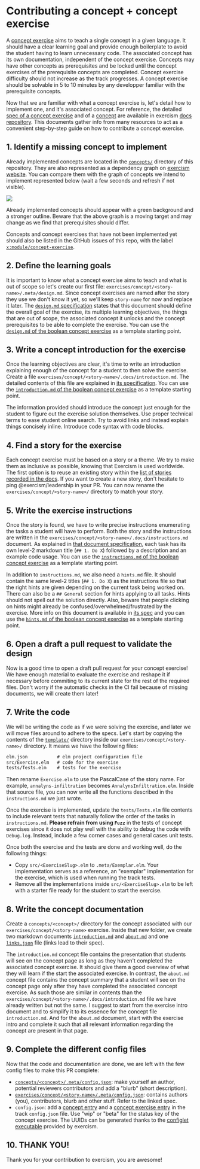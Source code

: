 # Contributing a concept + concept exercise

A [concept exercise][product-concept] aims to teach a single concept in a given language.
It should have a clear learning goal and provide enough boilerplate to avoid the student having to learn unnecessary code.
The associated concept has its own documentation, independent of the concept exercise.
Concepts may have other concepts as prerequisites and be locked until the concept exercises of the prerequisite concepts are completed.
Concept exercise difficulty should not increase as the track progresses.
A concept exercise should be solvable in 5 to 10 minutes by any developper familiar with the prerequisite concepts.

Now that we are familiar with what a concept exercise is, let's detail how to implement one, and it's associated concept.
For reference, the detailed [spec of a concept exercise][concept-exercise-spec] and of a [concept][concept-spec] are available in exercism [docs repository][docs-repo].
This documents gather info from many resources to act as a convenient step-by-step guide on how to contribute a concept exercise.

## 1. Identify a missing concept to implement

Already implemented concepts are located in the [`concepts/`](/concepts) directory of this repository.
They are also represented as a dependency graph on [exercism website][concepts-graph-exercism].
You can compare them with the graph of concepts we intend to implement represented below (wait a few seconds and refresh if not visible).

<img src="https://mermaid.ink/svg/eyJjb2RlIjoiZmxvd2NoYXJ0IFRCO1xuYmFzaWNzLTEgLS0-IGJhc2ljcy0yO1xuYmFzaWNzLTIgLS0-IGJvb2xlYW5zO1xuYmFzaWNzLTIgLS0-IGxpc3RzO1xuYmFzaWNzLTIgLS0-IHJlY29yZHM7XG5iYXNpY3MtMiAtLT4gY3VzdG9tLXR5cGVzO1xubGlzdHMgLS0-IHR1cGxlcztcbnJlY29yZHMgLS0-IG1heWJlO1xuXG5iYXNpY3MtMiAtLT4gbGV0O1xuXG5saXN0cyAtLT4gZ2VuZXJpY3M7XG5yZWNvcmRzIC0tPiBnZW5lcmljcztcbm1heWJlIC0tPiBnZW5lcmljcztcblxudHVwbGVzIC0tPiBjb21wYXJpc29uO1xubGlzdHMgLS0-IGNvbXBhcmlzb247XG5cbmNvbXBhcmlzb24gLS0-IHNldDtcblxuY29tcGFyaXNvbiAtLT4gZGljdDtcbm1heWJlIC0tPiBkaWN0O1xuXG5saXN0cyAtLT4gYXJyYXk7XG5tYXliZSAtLT4gYXJyYXk7XG5cbm1heWJlIC0tPiByZXN1bHQ7XG5jdXN0b20tdHlwZXMgLS0-IHJlc3VsdDtcblxuYmFzaWNzLTIgLS0-IHBhcnRpYWwtYXBwbGljYXRpb247XG5cbnBhcnRpYWwtYXBwbGljYXRpb24gLS0-IGNvbXBvc2l0aW9uO1xuXG5jbGFzc0RlZiBkb25lIGZpbGw6IzZmNixzdHJva2U6IzMzMyxzdHJva2Utd2lkdGg6M3B4O1xuY2xhc3MgYmFzaWNzLTEsYmFzaWNzLTIsYm9vbGVhbnMsbGlzdHMscmVjb3JkcyxjdXN0b20tdHlwZXMsdHVwbGVzLG1heWJlIGRvbmU7XG4iLCJtZXJtYWlkIjp7InRoZW1lIjoiZGVmYXVsdCJ9LCJ1cGRhdGVFZGl0b3IiOmZhbHNlLCJhdXRvU3luYyI6dHJ1ZSwidXBkYXRlRGlhZ3JhbSI6ZmFsc2V9"/>

Already implemented concepts should appear with a green background and a stronger outline.
Beware that the above graph is a moving target and may change as we find that prerequisites should differ.

Concepts and concept exercises that have not been implemented yet should also be listed in the GitHub issues of this repo, with the label [`x:module/concept-exercise`](https://github.com/exercism/elm/issues?q=is%3Aissue+is%3Aopen+label%3Ax%3Amodule%2Fconcept-exercise).

## 2. Define the learning goals

It is important to know what a concept exercise aims to teach and what is out of scope so let's create our first file: `exercises/concept/<story-name>/.meta/design.md`.
Since concept exercises are named after the story they use we don't know it yet, so we'll keep `story-name` for now and replace it later.
The [`design.md` specification][design-spec] states that this document should define the overall goal of the exercise, its multiple learning objectives, the things that are out of scope, the associated concept it unlocks and the concept prerequisites to be able to complete the exercise.
You can use the [`design.md` of the boolean concept exercise][design-bool] as a template starting point.

## 3. Write a concept introduction for the exercise

Once the learning objectives are clear, it's time to write an introduction explaining enough of the concept for a student to then solve the exercise.
Create a file `exercises/concept/<story-name>/.docs/introduction.md`.
The detailed contents of this file are explained in [its specification][exercise-intro-spec].
You can use the [`introduction.md` of the boolean concept exercise][intro-bool] as a template starting point.

The information provided should introduce the concept just enough for the student to figure out the exercise solution themselves.
Use proper technical terms to ease student online search.
Try to avoid links and instead explain things concisely inline.
Introduce code syntax with code blocks.

## 4. Find a story for the exercise

Each concept exercise must be based on a story or a theme.
We try to make them as inclusive as possible, knowing that Exercism is used worldwide.
The first option is to reuse an existing story within the [list of stories recorded in the docs][stories].
If you want to create a new story, don't hesitate to ping @exercism/leadership in your PR.
You can now rename the `exercises/concept/<story-name>/` directory to match your story.

## 5. Write the exercise instructions

Once the story is found, we have to write precise instructions enumerating the tasks a student will have to perform.
Both the story and the instructions are written in the `exercises/concept/<story-name>/.docs/instructions.md` document.
As explained in [that document specification][instructions-spec], each task has its own level-2 markdown title (`## 1. Do X`) followed by a description and an example code usage.
You can use the [`instructions.md` of the boolean concept exercise][instructions-bool] as a template starting point.

In addition to `instructions.md`, we also need a `hints.md` file.
It should contain the same level-2 titles (`## 1. Do X`) as the instructions file so that the right hints are given depending on the current task being worked on.
There can also be a `## General` section for hints applying to all tasks.
Hints should not spell out the solution directly.
Also, beware that people clicking on hints might already be confused/overwhelmed/frustrated by the exercise.
More info on this document is available in [its spec][hints-spec] and you can use the [`hints.md` of the boolean concept exercise][hints-bool] as a template starting point.

## 6. Open a draft a pull request to validate the design

Now is a good time to open a draft pull request for your concept exercise!
We have enough material to evaluate the exercise and reshape it if necessary before commiting to its current state for the rest of the required files.
Don't worry if the automatic checks in the CI fail because of missing documents, we will create them later!

## 7. Write the code

We will be writing the code as if we were solving the exercise, and later we will move files around to adhere to the specs.
Let's start by copying the contents of the [`template/`][template] directory inside our `exercises/concept/<story-name>/` directory.
It means we have the following files:

```txt
elm.json           # elm project configuration file
src/Exercise.elm   # code for the exercise
tests/Tests.elm    # tests for the exercise
```

Then rename `Exercise.elm` to use the PascalCase of the story name.
For example, `annalyns-infiltration` becomes `AnnalynsInfiltration.elm`.
Inside that source file, you can now write all the functions described in the `instructions.md` we just wrote.

Once the exercise is implemented, update the `tests/Tests.elm` file contents to include relevant tests that naturally follow the order of the tasks in `instructions.md`.
**Please refrain from using `Fuzz`** in the tests of concept exercises since it does not play well with the ability to debug the code with `Debug.log`.
Instead, include a few corner cases and general cases unit tests.

Once both the exercise and the tests are done and working well, do the following things:

- Copy `src/<ExerciseSlug>.elm` to `.meta/Exemplar.elm`. Your implementation serves as a reference, an "exemplar" implementation for the exercise, which is used when running the track tests.
- Remove all the implementations inside `src/<ExerciseSlug>.elm` to be left with a starter file ready for the student to start the exercise.

## 8. Write the concept documentation

Create a `concepts/<concept>/` directory for the concept associated with our `exercises/concept/<story-name>` exercise.
Inside that new folder, we create two markdown documents [`introduction.md`][concept-intro-spec] and [`about.md`][concept-about-spec] and one [`links.json`][concept-links-spec] file (links lead to their spec).

The `introduction.md` concept file contains the presentation that students will see on the concept page as long as they haven't completed the associated concept exercise.
It should give them a good overview of what they will learn if the start the associated exercise.
In contrast, the `about.md` concept file contains the concept summary that a student will see on the concept page only after they have completed the associated concept exercise.
As such those are similar in contents than the `exercises/concept/<story-name>/.docs/introduction.md` file we have already written but not the same.
I suggest to start from the exercise intro document and to simplify it to its essence for the concept file `introduction.md`.
And for the `about.md` document, start with the exercise intro and complete it such that all relevant information regarding the concept are present in that page.

## 9. Complete the different config files

Now that the code and documentation are done, we are left with the few config files to make this PR complete:

- [`concepts/<concept>/.meta/config.json`][concept-config-json]: make yourself an author, potential reviewers contributors and add a "blurb" (short description).
- [`exercises/concept/<story-name>/.meta/config.json`][exercise-config-json]: contains authors (you), contributors, blurb and other stuff. Refer to the linked spec.
- `config.json`: add a [concept entry][track-config-json-concept] and a [concept exercise entry][track-config-json-concept-exercise] in the track `config.json` file. Use "wip" or "beta" for the status key of the concept exercise. The UUIDs can be generated thanks to the [configlet executable][configlet] provided by exercism.

## 10. THANK YOU!

Thank you for your contribution to exercism, you are awesome!

[product-concept]: https://github.com/exercism/docs/blob/main/building/product/concept-exercises.md
[concept-exercise-spec]: https://github.com/exercism/docs/blob/main/building/tracks/concept-exercises.md
[concept-spec]: https://github.com/exercism/docs/blob/main/building/tracks/concepts.md
[docs-repo]: https://github.com/exercism/docs
[concepts-graph-exercism]: https://exercism.org/tracks/elm/concepts
[design-spec]: https://github.com/exercism/docs/blob/main/building/tracks/concept-exercises.md#file-metadesignmd
[design-bool]: https://github.com/exercism/elm/blob/main/exercises/concept/annalyns-infiltration/.meta/design.md
[exercise-intro-spec]: https://github.com/exercism/docs/blob/main/building/tracks/concept-exercises.md#file-docsintroductionmd
[intro-bool]: https://github.com/exercism/elm/blob/main/exercises/concept/annalyns-infiltration/.docs/introduction.md
[stories]: https://github.com/exercism/docs/tree/main/building/tracks/stories
[instructions-spec]: https://github.com/exercism/docs/blob/main/building/tracks/concept-exercises.md#file-docsinstructionsmd
[instructions-bool]: https://github.com/exercism/elm/blob/main/exercises/concept/annalyns-infiltration/.docs/instructions.md
[hints-spec]: https://github.com/exercism/docs/blob/main/building/tracks/concept-exercises.md#file-docshintsmd
[hints-bool]: https://github.com/exercism/elm/blob/main/exercises/concept/annalyns-infiltration/.docs/hints.md
[template]: https://github.com/exercism/elm/tree/main/template
[concept-intro-spec]: https://github.com/exercism/docs/blob/main/building/tracks/concepts.md#file-introductionmd
[concept-about-spec]: https://github.com/exercism/docs/blob/main/building/tracks/concepts.md#file-aboutmd
[concept-links-spec]: https://github.com/exercism/docs/blob/main/building/tracks/concepts.md#file-linksjson
[concept-config-json]: https://github.com/exercism/docs/blob/main/building/tracks/concepts.md#file-metaconfigjson
[exercise-config-json]: https://github.com/exercism/docs/blob/main/building/tracks/concept-exercises.md#file-metaconfigjson
[track-config-json-concept]: https://github.com/exercism/docs/blob/main/building/tracks/config-json.md#concepts
[track-config-json-concept-exercise]: https://github.com/exercism/docs/blob/main/building/tracks/config-json.md#concept-exercises
[configlet]: https://github.com/exercism/configlet
